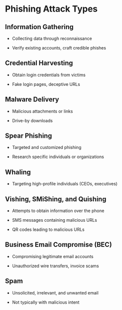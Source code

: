 <h1>Phishing Attack Types</h1>

<h2>Information Gathering</h2>

- Collecting data through reconnaissance</b>

- Verify existing accounts, craft credible phishes</b>

<h2>Credential Harvesting</h2>

- Obtain login credentials from victims</b>

- Fake login pages, deceptive URLs</b>

<h2>Malware Delivery</h2>

- Malicious attachments or links</b>

- Drive-by downloads

<h2>Spear Phishing</h2>

 - Targeted and customized phishing</b>
 
 - Research specific individuals or organizations</b>

<h2>Whaling</h2>

- Targeting high-profile individuals (CEOs, executives)</b>

<h2>Vishing, SMiShing, and Quishing</h2>

 - Attempts to obtain information over the phone</b>
 
 - SMS messages containing malicious URLs</b>
 
 - QR codes leading to malicious URLs</b>

<h2>Business Email Compromise (BEC)</h2>

 - Compromising legitimate email accounts</b>
 
 - Unauthorized wire transfers, invoice scams</b>

<h2>Spam</h2>

 - Unsolicited, irrelevant, and unwanted email

 - Not typically with malicious intent
